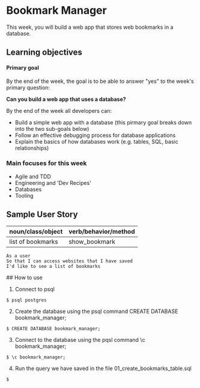 # Bookmark Manager

This week, you will build a web app that stores web bookmarks in a database.

## Learning objectives

#### Primary goal

By the end of the week, the goal is to be able to answer "yes" to the week's primary question:

**Can you build a web app that uses a database?**

By the end of the week all developers can:

* Build a simple web app with a database (this pirmary goal breaks down into the two sub-goals below)
* Follow an effective debugging process for database applications
* Explain the basics of how databases work (e.g. tables, SQL, basic relationships)

### Main focuses for this week

- Agile and TDD
- Engineering and 'Dev Recipes'
- Databases
- Tooling

## Sample User Story

|   noun/class/object  |    verb/behavior/method     |
|-----------|---------------|
|  list of bookmarks  | show_bookmark |

```
As a user
So that I can access websites that I have saved
I'd like to see a list of bookmarks
```

## How to use
1. Connect to psql
```
$ psql postgres
```
2. Create the database using the psql command CREATE DATABASE bookmark_manager;
```
$ CREATE DATABASE bookmark_manager;
```
3. Connect to the database using the pqsl command \c bookmark_manager;
```
$ \c bookmark_manager;
```
4. Run the query we have saved in the file 01_create_bookmarks_table.sql
```
$ 
```
